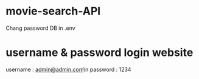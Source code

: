 # movie-search-API
Chang password DB in .env


# username & password login website
username : admin@admin.com\n
password : 1234
